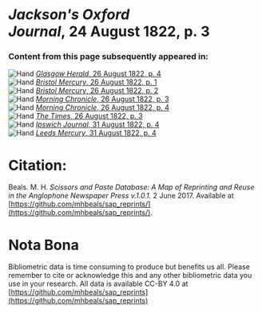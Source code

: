 # *Jackson's Oxford Journal*, 24 August 1822, p. 3  
  
### Content from this page subsequently appeared in:  
![Hand](http://scissorsandpaste.net/wp-content/uploads/2017/06/smallhandpointer.png) [*Glasgow Herald*, 26 August 1822, p. 4](https://mhbeals.github.io/sap_html/Glasgow-Herald/Glasgow-Herald-26-August-1822-p-4)  
![Hand](http://scissorsandpaste.net/wp-content/uploads/2017/06/smallhandpointer.png) [*Bristol Mercury*, 26 August 1822, p. 1](https://mhbeals.github.io/sap_html/Bristol-Mercury/Bristol-Mercury-26-August-1822-p-1)  
![Hand](http://scissorsandpaste.net/wp-content/uploads/2017/06/smallhandpointer.png) [*Bristol Mercury*, 26 August 1822, p. 2](https://mhbeals.github.io/sap_html/Bristol-Mercury/Bristol-Mercury-26-August-1822-p-2)  
![Hand](http://scissorsandpaste.net/wp-content/uploads/2017/06/smallhandpointer.png) [*Morning Chronicle*, 26 August 1822, p. 3](https://mhbeals.github.io/sap_html/Morning-Chronicle/Morning-Chronicle-26-August-1822-p-3)  
![Hand](http://scissorsandpaste.net/wp-content/uploads/2017/06/smallhandpointer.png) [*Morning Chronicle*, 26 August 1822, p. 4](https://mhbeals.github.io/sap_html/Morning-Chronicle/Morning-Chronicle-26-August-1822-p-4)  
![Hand](http://scissorsandpaste.net/wp-content/uploads/2017/06/smallhandpointer.png) [*The Times*, 26 August 1822, p. 3](https://mhbeals.github.io/sap_html/The-Times/The-Times-26-August-1822-p-3)  
![Hand](http://scissorsandpaste.net/wp-content/uploads/2017/06/smallhandpointer.png) [*Ipswich Journal*, 31 August 1822, p. 4](https://mhbeals.github.io/sap_html/Ipswich-Journal/Ipswich-Journal-31-August-1822-p-4)  
![Hand](http://scissorsandpaste.net/wp-content/uploads/2017/06/smallhandpointer.png) [*Leeds Mercury*, 31 August 1822, p. 4](https://mhbeals.github.io/sap_html/Leeds-Mercury/Leeds-Mercury-31-August-1822-p-4)  


# Citation: 

Beals. M. H. *Scissors and Paste Database: A Map of Reprinting and Reuse in the Anglophone Newspaper Press v.1.0.1.* 2 June 2017. Available at [https://github.com/mhbeals/sap_reprints/](https://github.com/mhbeals/sap_reprints/). 

# Nota Bona

Bibliometric data is time consuming to produce but benefits us all. Please remember to cite or acknowledge this and any other bibliometric data you use in your research. All data is available CC-BY 4.0 at [https://github.com/mhbeals/sap_reprints](https://github.com/mhbeals/sap_reprints)